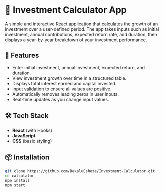 # 💸 Investment Calculator App

A simple and interactive React application that calculates the growth of an investment over a user-defined period. The app takes inputs such as initial investment, annual contributions, expected return rate, and duration, then displays a year-by-year breakdown of your investment performance.

## 🚀 Features

- Enter initial investment, annual investment, expected return, and duration.
- View investment growth over time in a structured table.
- Displays total interest earned and capital invested.
- Input validation to ensure all values are positive.
- Automatically removes leading zeros in user inputs.
- Real-time updates as you change input values.

## 🛠️ Tech Stack

- **React** (with Hooks)
- **JavaScript**
- **CSS** (basic styling)

## 📦 Installation

```bash
git clone https://github.com/BekaluEshete/Investment-Calculator.git
cd calculator
npm install
npm start
